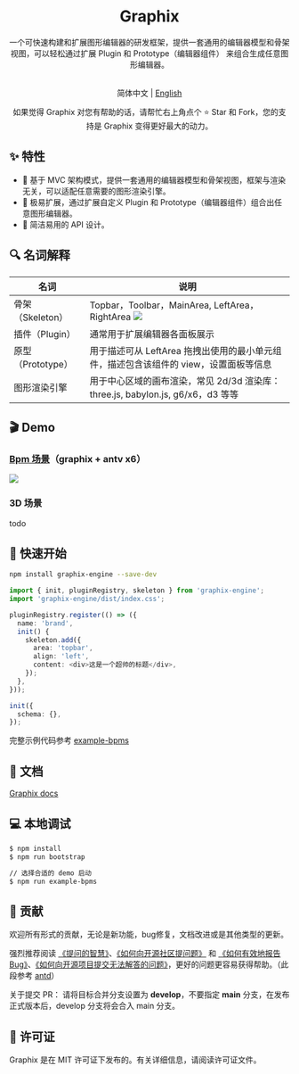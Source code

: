 <h1 align="center">Graphix</h1>

<div align="center">
一个可快速构建和扩展图形编辑器的研发框架，提供一套通用的编辑器模型和骨架视图，可以轻松通过扩展 Plugin 和 Prototype（编辑器组件） 来组合生成任意图形编辑器。
</div>
<br />
<div align="center">

  简体中文 | [English](./README-EN.md)

  <div style="display: flex; align-items: center;">
    如果觉得 Graphix 对您有帮助的话，请帮忙右上角点个 ⭐ Star 和 Fork，您的支持是 Graphix 变得更好最大的动力。
  </div>
</div>

## ✨ 特性

- 🧱 基于 MVC 架构模式，提供一套通用的编辑器模型和骨架视图，框架与渲染无关，可以适配任意需要的图形渲染引擎。
- 🧩 极易扩展，通过扩展自定义 Plugin 和 Prototype（编辑器组件）组合出任意图形编辑器。
- 🔌 简洁易用的 API 设计。

## 🔍 名词解释
| 名词         | 说明                                                       |
| ------------ | ---------------------------------------------------------- |
| 骨架（Skeleton） | Topbar，Toolbar，MainArea, LeftArea，RightArea ![](https://img.alicdn.com/imgextra/i2/O1CN019QcFzr1GdSNRsXzXC_!!6000000000645-2-tps-3584-1854.png)                |
| 插件（Plugin）   | 通常用于扩展编辑器各面板展示                                       |
| 原型（Prototype）| 用于描述可从 LeftArea 拖拽出使用的最小单元组件，描述包含该组件的 view，设置面板等信息 |
| 图形渲染引擎       | 用于中心区域的画布渲染，常见 2d/3d 渲染库：three.js, babylon.js, g6/x6，d3 等等 |

## 🎬 Demo
### [Bpm 场景](https://graphix-editor.github.io/graphix-docs/example-bpms)（graphix + antv x6）
![](https://img.alicdn.com/imgextra/i4/O1CN01Mi0IFn1jgm6RmetQW_!!6000000004578-1-tps-1792-890.gif)

### 3D 场景
todo

## 🚀 快速开始
```bash
npm install graphix-engine --save-dev
```

```ts
import { init, pluginRegistry, skeleton } from 'graphix-engine';
import 'graphix-engine/dist/index.css';

pluginRegistry.register(() => ({
  name: 'brand',
  init() {
    skeleton.add({
      area: 'topbar',
      align: 'left',
      content: <div>这是一个超帅的标题</div>,
    });
  },
}));

init({
  schema: {},
});
```
完整示例代码参考 [example-bpms](https://github.com/graphix-editor/Graphix/tree/main/examples/bpms)

## 📖 文档
[Graphix docs](https://graphix-editor.github.io/graphix-docs/)

## 💻 本地调试

```bash
$ npm install
$ npm run bootstrap

// 选择合适的 demo 启动
$ npm run example-bpms
```

## 👥 贡献

欢迎所有形式的贡献，无论是新功能，bug修复，文档改进或是其他类型的更新。

强烈推荐阅读 [《提问的智慧》](https://github.com/ryanhanwu/How-To-Ask-Questions-The-Smart-Way)、[《如何向开源社区提问题》](https://github.com/seajs/seajs/issues/545) 和 [《如何有效地报告 Bug》](http://www.chiark.greenend.org.uk/%7Esgtatham/bugs-cn.html)、[《如何向开源项目提交无法解答的问题》](https://zhuanlan.zhihu.com/p/25795393)，更好的问题更容易获得帮助。（此段参考 [antd](https://github.com/ant-design/ant-design)）

关于提交 PR：
请将目标合并分支设置为 **develop**，不要指定 **main** 分支，在发布正式版本后，develop 分支将会合入 main 分支。

## 📄 许可证

Graphix 是在 MIT 许可证下发布的。有关详细信息，请阅读许可证文件。
